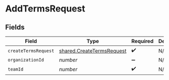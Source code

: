 # AddTermsRequest


## Fields

| Field                                                                  | Type                                                                   | Required                                                               | Description                                                            |
| ---------------------------------------------------------------------- | ---------------------------------------------------------------------- | ---------------------------------------------------------------------- | ---------------------------------------------------------------------- |
| `createTermsRequest`                                                   | [shared.CreateTermsRequest](../../models/shared/createtermsrequest.md) | :heavy_check_mark:                                                     | N/A                                                                    |
| `organizationId`                                                       | *number*                                                               | :heavy_minus_sign:                                                     | N/A                                                                    |
| `teamId`                                                               | *number*                                                               | :heavy_check_mark:                                                     | N/A                                                                    |